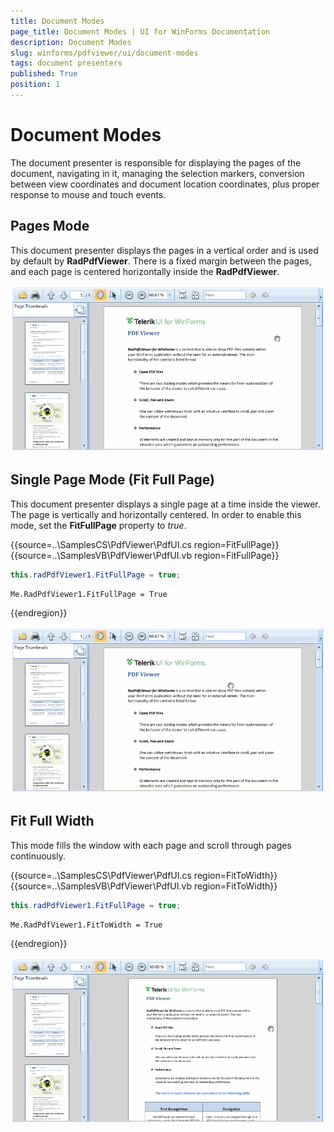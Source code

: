 ```yaml
---
title: Document Modes
page_title: Document Modes | UI for WinForms Documentation
description: Document Modes
slug: winforms/pdfviewer/ui/document-modes
tags: document presenters
published: True
position: 1
---
```


# Document Modes 

The document presenter is responsible for displaying the pages of the document, navigating in it, managing the selection markers, conversion between view coordinates and document location coordinates, plus proper response to mouse and touch events.

## Pages Mode

This document presenter displays the pages in a vertical order and is used by default by __RadPdfViewer__. There is a fixed margin between the pages, and each page is centered horizontally inside the __RadPdfViewer__.  

![pdfviewer-overview 001](images/pdfviewer-ui-documents-presenter001.gif)

## Single Page Mode (Fit Full Page)

This document presenter displays a single page at a time inside the viewer. The page is vertically and horizontally centered. In order to enable this mode, set the __FitFullPage__ property to *true*.

{{source=..\SamplesCS\PdfViewer\PdfUI.cs region=FitFullPage}} 
{{source=..\SamplesVB\PdfViewer\PdfUI.vb region=FitFullPage}} 

````C#
this.radPdfViewer1.FitFullPage = true; 
````
````VB.NET
Me.RadPdfViewer1.FitFullPage = True  
````

{{endregion}}

![pdfviewer-overview 001](images/pdfviewer-ui-documents-presenter002.gif)

## Fit Full Width

This mode fills the window with each page and scroll through pages continuously. 

{{source=..\SamplesCS\PdfViewer\PdfUI.cs region=FitToWidth}} 
{{source=..\SamplesVB\PdfViewer\PdfUI.vb region=FitToWidth}} 

````C#
this.radPdfViewer1.FitFullPage = true;
````
````VB.NET
Me.RadPdfViewer1.FitToWidth = True 
````

{{endregion}}

![pdfviewer-overview 001](images/pdfviewer-ui-documents-presenter003.gif)